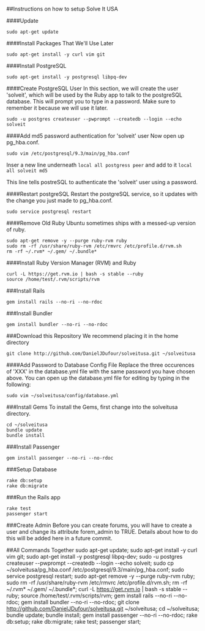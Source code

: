 ##Instructions on how to setup Solve It USA

####Update
```
sudo apt-get update
```


####Install Packages That We'll Use Later
```
sudo apt-get install -y curl vim git
```

####Install PostgreSQL
```
sudo apt-get install -y postgresql libpq-dev
```

####Create PostgreSQL User
In this section, we will create the user 'solveit', which will be used by the Ruby app to talk to the postgreSQL database.  This will prompt you to type in a password.  Make sure to remember it because we will use it later.
```
sudo -u postgres createuser --pwprompt --createdb --login --echo solveit
```

####Add md5 password authentication for 'solveit' user
Now open up pg_hba.conf.
```
sudo vim /etc/postgresql/9.3/main/pg_hba.conf
```

Inser a new line underneath ```local all postgress peer``` and add to it ```local all solveit md5```

This line tells postreSQL to authenticate the 'solveit' user using a password.

####Restart postgreSQL
Restart the postgreSQL service, so it updates with the change you just made to pg_hba.conf.
```
sudo service postgresql restart
```

####Remove Old Ruby
Ubuntu sometimes ships with a messed-up version of ruby.
```
sudo apt-get remove -y --purge ruby-rvm ruby
sudo rm -rf /usr/share/ruby-rvm /etc/rmvrc /etc/profile.d/rvm.sh
rm -rf ~/.rvm* ~/.gem/ ~/.bundle*
```

####Install Ruby Version Manager (RVM) and Ruby
```
curl -L https://get.rvm.io | bash -s stable --ruby
source /home/test/.rvm/scripts/rvm
```

###Install Rails
```
gem install rails --no-ri --no-rdoc
```

###Install Bundler
```
gem install bundler --no-ri --no-rdoc
```

###Download this Repository
We recommend placing it in the home directory
```
git clone http://github.com/DanielJDufour/solveitusa.git ~/solveitusa
```

####Add Password to Database Config File
Replace the three occurences of 'XXX' in the database.yml file with the same password you have chosen above.  You can open up the database.yml file for editing by typing in the following:
```
sudo vim ~/solveitusa/config/database.yml
```

###Install Gems
To install the Gems, first change into the solveitusa directory. 
```
cd ~/solveitusa
bundle update
bundle install
```

###Install Passenger
```
gem install passenger --no-ri --no-rdoc
```

###Setup Database
```
rake db:setup
rake db:migrate
```

###Run the Rails app
```
rake test
passenger start
```

###Create Admin
Before you can create forums, you will have to create a user and change its attribute forem_admin to TRUE.  Details about how to do this will be added here in a future commit.


##All Commands Together
sudo apt-get update; sudo apt-get install -y curl vim git; sudo apt-get install -y postgresql libpq-dev; sudo -u postgres createuser --pwprompt --createdb --login --echo solveit; sudo cp ~/solveitusa/pg_hba.conf /etc/postgresql/9.3/main/pg_hba.conf; sudo service postgresql restart; sudo apt-get remove -y --purge ruby-rvm ruby; sudo rm -rf /usr/share/ruby-rvm /etc/rmvrc /etc/profile.d/rvm.sh; rm -rf ~/.rvm* ~/.gem/ ~/.bundle*; curl -L https://get.rvm.io | bash -s stable --ruby; source /home/test/.rvm/scripts/rvm; gem install rails --no-ri --no-rdoc; gem install bundler --no-ri --no-rdoc; git clone http://github.com/DanielJDufour/solveitusa.git ~/solveitusa; cd ~/solveitusa; bundle update; bundle install; gem install passenger --no-ri --no-rdoc; rake db:setup; rake db:migrate; rake test; passenger start;
